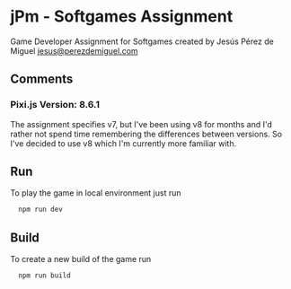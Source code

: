 # jPm - Softgames Assignment

Game Developer Assignment for Softgames created by Jesús Pérez de Miguel <jesus@perezdemiguel.com>

## Comments

### Pixi.js Version: 8.6.1

The assignment specifies v7, but I've been using v8 for months and I'd rather not spend time remembering the differences between versions. So I've decided to use v8 which I'm currently more familiar with.

## Run

To play the game in local environment just run

```bash
  npm run dev
```

## Build

To create a new build of the game run

```bash
  npm run build
```
